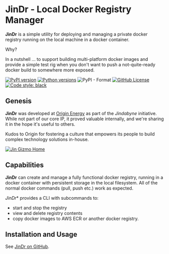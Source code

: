 # JinDr - Local Docker Registry Manager

**JinDr** is a simple utility for deploying and managing a private docker
registry running on the local machine in a docker container.

Why?

In a nutshell ... to support building multi-platform docker images and provide a
simple test rig when you don't want to push a not-quite-ready docker build to
somewhere more exposed.

[![PyPI version](https://img.shields.io/pypi/v/jindr)](https://pypi.org/project/jindr/)
[![Python versions](https://img.shields.io/pypi/pyversions/jindr)](https://pypi.org/project/jindr/)
![PyPI - Format](https://img.shields.io/pypi/format/jindr)
[![GitHub License](https://img.shields.io/github/license/jin-gizmo/jindr)](https://github.com/jin-gizmo/jindr/blob/master/LICENCE.txt)
[![Code style: black](https://img.shields.io/badge/code%20style-black-000000.svg)](https://github.com/psf/black)

## Genesis

**JinDr** was developed at [Origin Energy](https://www.originenergy.com.au)
as part of the *Jindabyne* initiative. While not part of our core IP, it proved
valuable internally, and we're sharing it in the hope it's useful to others.

Kudos to Origin for fostering a culture that empowers its people
to build complex technology solutions in-house.

[![Jin Gizmo Home](https://img.shields.io/badge/Jin_Gizmo_Home-d30000?logo=GitHub&color=d30000)](https://jin-gizmo.github.io)

## Capabilities

**JinDr** can create and manage a fully functional docker registry, running in
a docker container with persistent storage in the local filesystem. All of the
normal docker commands (pull, push etc.) work as expected.

*JinDr** provides a CLI with subcommands to:

* start and stop the registry
* view and delete registry contents
* copy docker images to AWS ECR or another docker registry.

## Installation and Usage

See [JinDr on GitHub](https://github.com/jin-gizmo/jindr).
